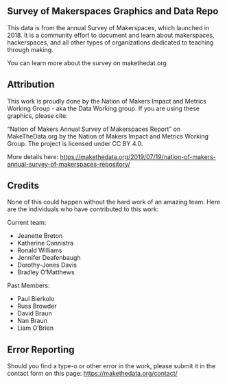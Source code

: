 ## Survey of Makerspaces Graphics and Data Repo

This data is from the annual Survey of Makerspaces, which launched in 2018. It is a community effort to document and learn about makerspaces, hackerspaces, and all other types of organizations dedicated to teaching through making. 

You can learn more about the survey on makethedat.org


## Attribution

This work is proudly done by the Nation of Makers Impact and Metrics Working Group - aka the Data Working group. If you are using these graphics, please cite: 

“Nation of Makers Annual Survey of Makerspaces Report” on MakeTheData.org by the Nation of Makers Impact and Metrics Working Group. The project is licensed under CC BY 4.0.

More details here: https://makethedata.org/2019/07/19/nation-of-makers-annual-survey-of-makerspaces-repository/


## Credits

None of this could happen without the hard work of an amazing team. Here are the individuals who have contributed to this work:

Current team:
- Jeanette Breton
- Katherine Cannistra
- Ronald Williams
- Jennifer Deafenbaugh
- Dorothy-Jones Davis
- Bradley O’Matthews


Past Members:
- Paul Bierkolo
- Russ Browder
- David Braun
- Nan Braun
- Liam O’Brien

## Error Reporting
Should you find a type-o or other error in the work, please submit it in the contact form on this page: https://makethedata.org/contact/




